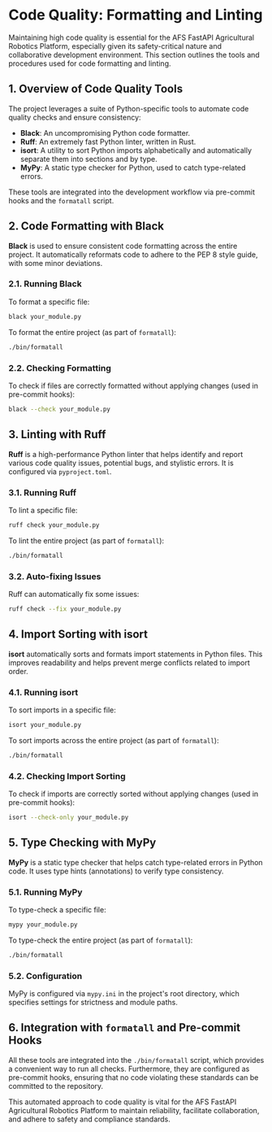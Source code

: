 # Code Quality: Formatting and Linting

Maintaining high code quality is essential for the AFS FastAPI Agricultural Robotics Platform, especially given its safety-critical nature and collaborative development environment. This section outlines the tools and procedures used for code formatting and linting.

## 1. Overview of Code Quality Tools

The project leverages a suite of Python-specific tools to automate code quality checks and ensure consistency:

*   **Black**: An uncompromising Python code formatter.
*   **Ruff**: An extremely fast Python linter, written in Rust.
*   **isort**: A utility to sort Python imports alphabetically and automatically separate them into sections and by type.
*   **MyPy**: A static type checker for Python, used to catch type-related errors.

These tools are integrated into the development workflow via pre-commit hooks and the `formatall` script.

## 2. Code Formatting with Black

**Black** is used to ensure consistent code formatting across the entire project. It automatically reformats code to adhere to the PEP 8 style guide, with some minor deviations.

### 2.1. Running Black

To format a specific file:

```bash
black your_module.py
```

To format the entire project (as part of `formatall`):

```bash
./bin/formatall
```

### 2.2. Checking Formatting

To check if files are correctly formatted without applying changes (used in pre-commit hooks):

```bash
black --check your_module.py
```

## 3. Linting with Ruff

**Ruff** is a high-performance Python linter that helps identify and report various code quality issues, potential bugs, and stylistic errors. It is configured via `pyproject.toml`.

### 3.1. Running Ruff

To lint a specific file:

```bash
ruff check your_module.py
```

To lint the entire project (as part of `formatall`):

```bash
./bin/formatall
```

### 3.2. Auto-fixing Issues

Ruff can automatically fix some issues:

```bash
ruff check --fix your_module.py
```

## 4. Import Sorting with isort

**isort** automatically sorts and formats import statements in Python files. This improves readability and helps prevent merge conflicts related to import order.

### 4.1. Running isort

To sort imports in a specific file:

```bash
isort your_module.py
```

To sort imports across the entire project (as part of `formatall`):

```bash
./bin/formatall
```

### 4.2. Checking Import Sorting

To check if imports are correctly sorted without applying changes (used in pre-commit hooks):

```bash
isort --check-only your_module.py
```

## 5. Type Checking with MyPy

**MyPy** is a static type checker that helps catch type-related errors in Python code. It uses type hints (annotations) to verify type consistency.

### 5.1. Running MyPy

To type-check a specific file:

```bash
mypy your_module.py
```

To type-check the entire project (as part of `formatall`):

```bash
./bin/formatall
```

### 5.2. Configuration

MyPy is configured via `mypy.ini` in the project's root directory, which specifies settings for strictness and module paths.

## 6. Integration with `formatall` and Pre-commit Hooks

All these tools are integrated into the `./bin/formatall` script, which provides a convenient way to run all checks. Furthermore, they are configured as pre-commit hooks, ensuring that no code violating these standards can be committed to the repository.

This automated approach to code quality is vital for the AFS FastAPI Agricultural Robotics Platform to maintain reliability, facilitate collaboration, and adhere to safety and compliance standards.
